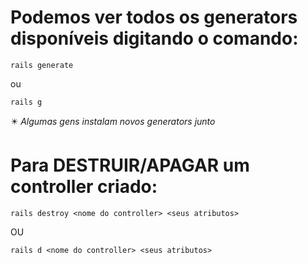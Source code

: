 # Podemos ver todos os generators disponíveis digitando o comando:
~~~
rails generate
~~~
ou
~~~
rails g
~~~

✴️ *Algumas gens instalam novos generators junto*

# Para DESTRUIR/APAGAR um controller criado:
~~~
rails destroy <nome do controller> <seus atributos>
~~~
OU
~~~
rails d <nome do controller> <seus atributos>
~~~
